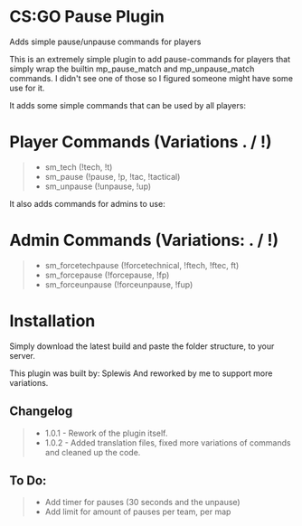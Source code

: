 # CS:GO Pause Plugin
Adds simple pause/unpause commands for players

This is an extremely simple plugin to add pause-commands for players that simply wrap the builtin mp_pause_match and mp_unpause_match commands. I didn't see one of those so I figured someone might have some use for it.

It adds some simple commands that can be used by all players:

# Player Commands (Variations . / !)
> * sm_tech (!tech, !t)
> * sm_pause (!pause, !p, !tac, !tactical)
> * sm_unpause (!unpause, !up)

It also adds commands for admins to use:
# Admin Commands (Variations: . / !)
> * sm_forcetechpause (!forcetechnical, !ftech, !ftec, ft)
> * sm_forcepause (!forcepause, !fp)
> * sm_forceunpause (!forceunpause, !fup)

# Installation
Simply download the latest build and paste the folder structure, to your server.

This plugin was built by: Splewis
And reworked by me to support more variations.

## Changelog
> * 1.0.1 - Rework of the plugin itself.
> * 1.0.2 - Added translation files, fixed more variations of commands and cleaned up the code.

## To Do:
> * Add timer for pauses (30 seconds and the unpause)
> * Add limit for amount of pauses per team, per map
